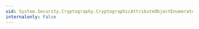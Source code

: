 ```yaml
---
uid: System.Security.Cryptography.CryptographicAttributeObjectEnumerator.MoveNext
internalonly: False
---
```

